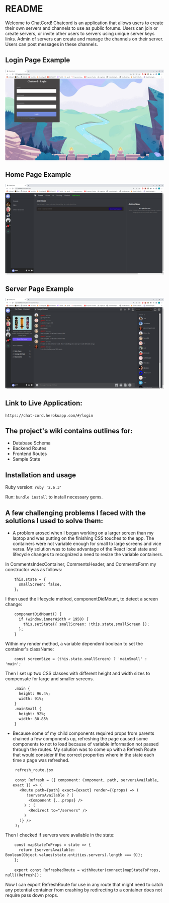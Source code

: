 # README


Welcome to ChatCord!  Chatcord is an application that allows users to create their own servers and channels to use as public forums.  Users can join or create servers, or invite other users to servers using unique server keys links.  Admin of servers can create and manage the channels on their server.  Users can post messages in these channels.  

## Login Page Example
<!-- ![Login Example](app/assets/images/login_example.png) -->
![Login Example](app/assets/images/example_login.png)

## Home Page Example
<!-- ![Chat Example](app/assets/images/chat_example.png) -->
![Home Example](app/assets/images/example_home.png)

## Server Page Example
![Server Example](app/assets/images/example_server.png)


## Link to Live Application:
    https://chat-cord.herokuapp.com/#/login


## The project's wiki contains outlines for:
  - Database Schema
  - Backend Routes
  - Frontend Routes
  - Sample State


## Installation and usage
Ruby version: `ruby '2.6.3'`

Run: `bundle install` to install necessary gems.


## A few challenging problems I faced with the solutions I used to solve them:

-  A problem arosed when I began working on a larger screen than my laptop and was putting on the finishing CSS touches to the app.  The containers were not variable enough for small to large screens and vice versa.  My solution was to take advantage of the React local state and lifecycle changes to recognized a need to resize the variable containers.

  In CommentsIndexContainer, CommentsHeader, and CommentsForm my constructor was as follows:

        this.state = {
          smallScreen: false,
        };

 I then used the lifecycle method, componentDidMount, to detect a screen change:

        componentDidMount() {
          if (window.innerWidth < 1950) {
            this.setState({ smallScreen: !this.state.smallScreen });
          };
        }

Within my render method, a variable dependent boolean to set the container's className:

        const screenSize = (this.state.smallScreen) ? 'mainSmall' : 'main';

Then I set up two CSS classes with different height and width sizes to compensate for large and smaller screens.

        .main {
          height: 96.4%;
          width: 91%;
        }
        .mainSmall {
          height: 92%;
          width: 80.85%
        }

-  Because some of my child components required props from parents chained a few components up, refreshing the page caused some components to not to load because of variable information not passed through the routes.  My solution was to come up with a Refresh Route that would consider if the correct properties where in the state each time a page was refreshed.

        refresh_route.jsx

        const Refresh = ({ component: Component, path, serversAvailable, exact }) => (
          <Route path={path} exact={exact} render={(props) => (
             !serversAvailable ? (
              <Component {...props} />
            ) : (
              <Redirect to="/servers" />
            )
          )} />
        );

Then I checked if servers were available in the state:

        const mapStateToProps = state => {
          return {serversAvailable: Boolean(Object.values(state.entities.servers).length === 0)};
        };

        export const RefreshedRoute = withRouter(connect(mapStateToProps, null)(Refresh));

Now I can export RefreshRoute for use in any route that might need to catch any potential container from crashing by redirecting to a container does not require pass down props.
